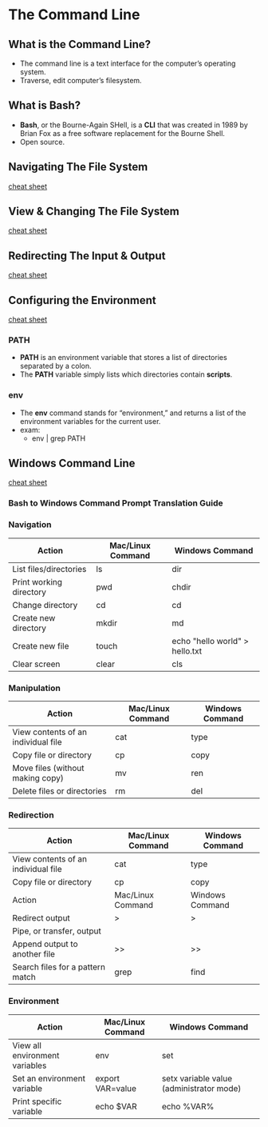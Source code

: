 # The Command Line

## What is the Command Line?
- The command line is a text interface for the computer’s operating system.
- Traverse, edit computer’s filesystem.

## What is Bash?
- **Bash**, or the Bourne-Again SHell, is a **CLI** that was created in 1989 by Brian Fox as a free software replacement for the Bourne Shell.
- Open source.

## Navigating The File System
[cheat sheet](./resouces/nav_file_system.pdf)

## View & Changing The File System
[cheat sheet](./resouces/view_changing_file_system.pdf)

## Redirecting The Input & Output
[cheat sheet](./resouces/redirecting_input_output.pdf)

## Configuring the Environment
[cheat sheet](./resouces/config_env.pdf)

### PATH
- **PATH** is an environment variable that stores a list of directories separated by a colon.
- The **PATH** variable simply lists which directories contain **scripts**.

### env
- The **env** command stands for “environment,” and returns a list of the environment variables for the current user.
- exam:
  - env | grep PATH


## Windows Command Line
[cheat sheet](https://cmdref.net/os/windows/command/index.html#windows_commands_cheat_sheet)
### **Bash to Windows Command Prompt Translation Guide**

### **Navigation**
| Action                  | Mac/Linux Command | Windows Command                |
|-------------------------|-------------------|--------------------------------|
| List files/directories  | ls                | dir                            |
| Print working directory | pwd               | chdir                          |
| Change directory        | cd                | cd                             |
| Create new directory    | mkdir             | md                             |
| Create new file         | touch             | echo "hello world" > hello.txt |
| Clear screen            | clear             | cls                            |

### **Manipulation**
| Action                              | Mac/Linux Command | Windows Command |
|-------------------------------------|-------------------|-----------------|
| View contents of an individual file | cat               | type            |
| Copy file or directory              | cp                | copy            |
| Move files (without making copy)    | mv                | ren             |
| Delete files or directories         | rm                | del             |

### **Redirection**
| Action                              | Mac/Linux Command | Windows Command |
|-------------------------------------|-------------------|-----------------|
| View contents of an individual file | cat               | type            |
| Copy file or directory              | cp                | copy            |
| Action                              | Mac/Linux Command | Windows Command |
| Redirect output                     | >                 | >               |
| Pipe, or transfer, output           | |                 | |               |
| Append output to another file       | >>                | >>              |
| Search files for a pattern match    | grep              | find            |

### **Environment**
| Action                         | Mac/Linux Command | Windows Command                          |
|--------------------------------|-------------------|------------------------------------------|
| View all environment variables | env               | set                                      |
| Set an environment variable    | export VAR=value  | setx variable value (administrator mode) |
| Print specific variable        | echo $VAR         | echo %VAR%                               |
